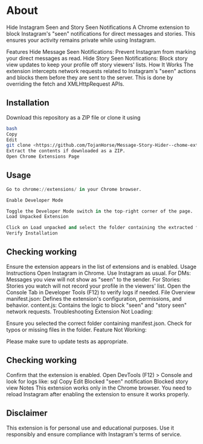 # About

Hide Instagram Seen and Story Seen Notifications
A Chrome extension to block Instagram's "seen" notifications for direct messages and stories. This ensures your activity remains private while using Instagram.

Features
Hide Message Seen Notifications: Prevent Instagram from marking your direct messages as read.
Hide Story Seen Notifications: Block story view updates to keep your profile off story viewers' lists.
How It Works
The extension intercepts network requests related to Instagram's "seen" actions and blocks them before they are sent to the server. This is done by overriding the fetch and XMLHttpRequest APIs.

## Installation

Download this repository as a ZIP file or clone it using

```bash
bash
Copy
Edit
git clone <https://github.com/TojanHorse/Message-Story-Hider--chome-extension.git>
Extract the contents if downloaded as a ZIP.
Open Chrome Extensions Page
```

## Usage

```python
Go to chrome://extensions/ in your Chrome browser.

Enable Developer Mode

Toggle the Developer Mode switch in the top-right corner of the page.
Load Unpacked Extension

Click on Load unpacked and select the folder containing the extracted files (manifest.json, content.js).
Verify Installation
```

## Checking working

Ensure the extension appears in the list of extensions and is enabled.
Usage Instructions
Open Instagram in Chrome.
Use Instagram as usual.
For DMs: Messages you view will not show as "seen" to the sender.
For Stories: Stories you watch will not record your profile in the viewers' list.
Open the Console Tab in Developer Tools (F12) to verify logs if needed.
File Overview
manifest.json: Defines the extension's configuration, permissions, and behavior.
content.js: Contains the logic to block "seen" and "story seen" network requests.
Troubleshooting
Extension Not Loading:

Ensure you selected the correct folder containing manifest.json.
Check for typos or missing files in the folder.
Feature Not Working:

Please make sure to update tests as appropriate.

## Checking working
Confirm that the extension is enabled.
Open DevTools (F12) > Console and look for logs like:
sql
Copy
Edit
Blocked "seen" notification
Blocked story view
Notes
This extension works only in the Chrome browser.
You need to reload Instagram after enabling the extension to ensure it works properly.

## Disclaimer
This extension is for personal use and educational purposes. Use it responsibly and ensure compliance with Instagram's terms of service.
